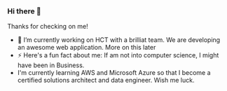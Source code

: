 ### Hi there 👋

Thanks for checking on me! 

- 🔭 I’m currently working on HCT with a brilliat team. We are developing an awesome web application. More on this later
- ⚡ Here's a fun fact about me: If am not into computer science, I might have been in Business.
- I'm currently learning AWS and Microsoft Azure so that I become a certified solutions architect and data engineer. Wish me luck.

<!--
**EvelynAnyebe/EvelynAnyebe** is a ✨ _special_ ✨ repository because its `README.md` (this file) appears on your GitHub profile.

Here are some ideas to get you started:

- 🔭 I’m currently working on ...
- 🌱 I’m currently learning ...
- 👯 I’m looking to collaborate on ...
- 🤔 I’m looking for help with ...
- 💬 Ask me about ...
- 📫 How to reach me: ...
- 😄 Pronouns: ...
- ⚡ Fun fact: ...
-->
